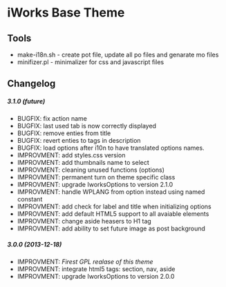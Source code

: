 iWorks Base Theme
=================

Tools
---------

* make-i18n.sh - create pot file, update all po files and genarate mo files
* minifizer.pl - minimalizer for css and javascript files

Changelog
---------

##### 3.1.0 (future)

* BUGFIX: fix action name
* BUGFIX: last used tab is now correctly displayed
* BUGFIX: remove enties from title
* BUGFIX: revert enties to tags in description
* BUGFIX: load options after i10n to have translated options names.
* IMPROVMENT: add styles.css version
* IMPROVMENT: add thumbnails name to select
* IMPROVMENT: cleaning unused functions (options)
* IMPROVMENT: permanent turn on theme specific class
* IMPROVMENT: upgrade IworksOptions to version 2.1.0
* IMPROVMENT: handle WPLANG from option instead using named constant
* IMPROVMENT: add check for label and title when initializing options
* IMPROVMENT: add default HTML5 support to all avaiable elements
* IMPROVMENT: change aside heasers to H1 tag
* IMPROVMENT: add ability to set future image as post background

##### 3.0.0 (2013-12-18)

* IMPROVMENT: *Firest GPL realase of this theme*
* IMPROVMENT: integrate html5 tags: section, nav, aside
* IMPROVMENT: upgrade IworksOptions to version 2.0.0

